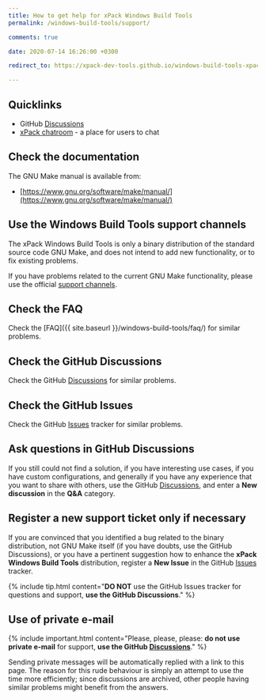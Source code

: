 ```yaml
---
title: How to get help for xPack Windows Build Tools
permalink: /windows-build-tools/support/

comments: true

date: 2020-07-14 16:26:00 +0300

redirect_to: https://xpack-dev-tools.github.io/windows-build-tools-xpack/docs/support/

---
```


## Quicklinks

- GitHub [Discussions](https://github.com/xpack-dev-tools/windows-build-tools-xpack/discussions/)
- [xPack chatroom](https://gitter.im/xpack/) - a place for users to chat

## Check the documentation

The GNU Make manual is available from:

- [https://www.gnu.org/software/make/manual/](https://www.gnu.org/software/make/manual/)

## Use the Windows Build Tools support channels

The xPack Windows Build Tools is only a binary distribution of
the standard source code
GNU Make, and does not intend to add new functionality, or to fix existing
problems.

If you have problems related to the current GNU Make functionality, please
use the official [support channels](https://savannah.gnu.org/projects/make/).

## Check the FAQ

Check the [FAQ]({{ site.baseurl }}/windows-build-tools/faq/)
for similar problems.

## Check the GitHub Discussions

Check the GitHub [Discussions](https://github.com/xpack-dev-tools/windows-build-tools-xpack/discussions/) for
similar problems.

## Check the GitHub Issues

Check the GitHub
[Issues](https://github.com/xpack-dev-tools/windows-build-tools-xpack/issues/)
tracker for similar problems.

## Ask questions in GitHub Discussions

If you still could not find a solution, if you have interesting use
cases, if you have custom configurations, and generally if you have
any experience that you want to share with others, use the GitHub
[Discussions](https://github.com/xpack-dev-tools/windows-build-tools-xpack/discussions/),
and enter a **New discussion** in the **Q&A** category.

## Register a new support ticket only if necessary

If you are convinced that you identified a bug related to the binary
distribution, not GNU Make itself (if you have doubts, use the GitHub Discussions),
or you have a pertinent suggestion how to enhance the **xPack Windows Build Tools**
distribution, register a **New Issue** in the GitHub
[Issues](https://github.com/xpack-dev-tools/windows-build-tools-xpack/issues/)
tracker.

{% include tip.html content="**DO NOT** use the GitHub Issues tracker
for questions and support, **use the GitHub Discussions**." %}

## Use of private e-mail

{% include important.html content="Please, please, please: **do not use
private e-mail** for support, **use the GitHub
[Discussions](https://github.com/xpack-dev-tools/windows-build-tools-xpack/discussions/)**." %}

Sending private messages will be automatically replied with
a link to this page.
The reason for this rude behaviour is simply an attempt to use
the time more efficiently; since discussions are archived, other people
having similar problems might benefit from the answers.
